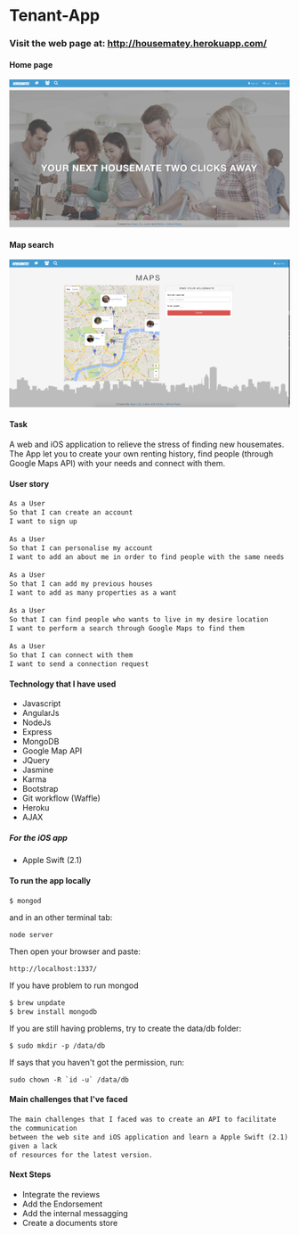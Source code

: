 # Tenant-App

### Visit the web page at: **http://housematey.herokuapp.com/**

#### Home page

![alt text](public/images/homepage.png)

#### Map search

![alt text](public/images/mapSearch.png)

#### Task
A web and iOS application to relieve the stress of finding new housemates. The
App let you to create your own renting history, find people (through Google Maps
API) with your needs and
connect with them.

#### User story
```
As a User
So that I can create an account
I want to sign up

As a User
So that I can personalise my account
I want to add an about me in order to find people with the same needs

As a User
So that I can add my previous houses
I want to add as many properties as a want

As a User
So that I can find people who wants to live in my desire location
I want to perform a search through Google Maps to find them

As a User
So that I can connect with them
I want to send a connection request

```
#### Technology that I have used

* Javascript
* AngularJs
* NodeJs
* Express
* MongoDB
* Google Map API
* JQuery
* Jasmine
* Karma
* Bootstrap
* Git workflow (Waffle)
* Heroku
* AJAX

##### For the iOS app

* Apple Swift (2.1)


#### To run the app locally
```
$ mongod
```
and in an other terminal tab:
```
node server
```
Then open your browser and paste:
```
http://localhost:1337/
```
If you have problem to run mongod
```
$ brew unpdate
$ brew install mongodb
```
If you are still having problems, try to create the data/db folder:
```
$ sudo mkdir -p /data/db
```
If says that you haven't got the permission, run:
```
sudo chown -R `id -u` /data/db
```

#### Main challenges that I've faced
```
The main challenges that I faced was to create an API to facilitate the communication
between the web site and iOS application and learn a Apple Swift (2.1) given a lack
of resources for the latest version.

```

#### Next Steps
* Integrate the reviews
* Add the Endorsement
* Add the internal messagging
* Create a documents store


